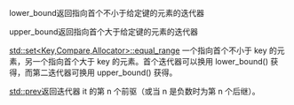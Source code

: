 lower_bound返回指向首个不小于给定键的元素的迭代器

upper_bound返回指向首个大于给定键的元素的迭代器


[std::set<Key,Compare,Allocator>::equal_range](https://zh.cppreference.com/w/cpp/container/set/equal_range)
一个指向首个不小于 key 的元素，另一个指向首个大于 key 的元素。首个迭代器可以换用 lower_bound() 获得，而第二迭代器可换用 upper_bound() 获得。

[std::prev](https://zh.cppreference.com/w/cpp/iterator/prev)返回迭代器 it 的第 n 个前驱（或当 n 是负数时为第 n 个后继）。
